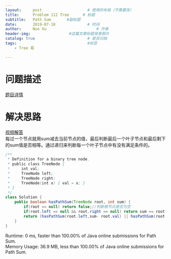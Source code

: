 ```yaml
---
layout:     post   				    # 使用的布局（不需要改）
title:      Problem 112 Tree      # 标题 
subtitle:   Path Sum       #副标题
date:       2019-07-18				# 时间
author:     Nuo Xu 						# 作者
header-img:              	#这篇文章标题背景图片
catalog: true 						# 是否归档
tags:								#标签
    - Tree 易

---
```

# 问题描述
 [题目详情](https://leetcode.com/problems/path-sum/)  
# 解决思路
[视频解答](https://www.youtube.com/watch?v=Mm7afNyCUjQ)  
每过一个节点就用sum减去当前节点的值，最后判断最后一个叶子节点和最后剩下的sum值是否相等。通过递归来判断每一个叶子节点中有没有满足条件的。
```java
/**
 * Definition for a binary tree node.
 * public class TreeNode {
 *     int val;
 *     TreeNode left;
 *     TreeNode right;
 *     TreeNode(int x) { val = x; }
 * }
 */
class Solution {
    public boolean hasPathSum(TreeNode root, int sum) {
        if(root == null) return false;//判断根节点是否为空
        if(root.left == null && root.right == null) return sum == root.val;//判断最后的叶子节点的值是否满足和sum相等
        return (hasPathSum(root.left,sum- root.val) || hasPathSum(root.right,sum- root.val));//不断的对左右子树递归判断，看看左右子树中没有没至少一个满足
    }
}
```
Runtime: 0 ms, faster than 100.00% of Java online submissions for Path Sum.  
Memory Usage: 36.9 MB, less than 100.00% of Java online submissions for Path Sum.
